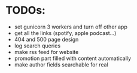 # TODOs:
- set gunicorn 3 workers and turn off other app
- get all the links (spotify, apple podcast...)
- 404 and 500 page design
- log search queries
- make rss feed for website
- promotion part filled with content automatically
- make author fields searchable for real